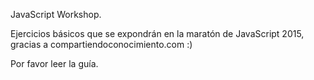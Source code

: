 JavaScript Workshop.

Ejercicios básicos que se expondrán en la maratón de JavaScript 2015,
gracias a compartiendoconocimiento.com :)

Por favor leer la guía.
